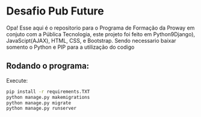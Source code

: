# Desafio Pub Future

Opa! Esse aqui é o repositorio para o Programa de Formação da Proway em conjuto com a Pública Tecnologia, este projeto foi feito em Python9Django), JavaScipt(AJAX), HTML, CSS, e Bootstrap. Sendo necessario baixar somento o Python e PIP para a utilização do codigo

## Rodando o programa:
Execute:
```bash
pip install -r requirements.TXT
python manage.py makemigrations
python manage.py migrate
python manage.py runserver
```
